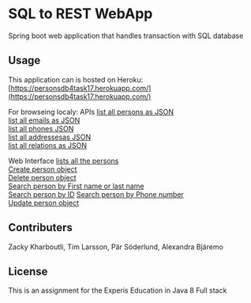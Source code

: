 # SQL to REST WebApp

Spring boot web application that handles transaction with SQL database

## Usage

This application can is hosted on Heroku:[https://personsdb4task17.herokuapp.com/](https://personsdb4task17.herokuapp.com/)  

For browseing localy:
APIs
[list all persons as JSON](localhost:8080/api/people)             
[list all emails as JSON](localhost:8080/api/emails)    
[list all phones JSON](localhost:8080/api/phones)  
[list all addressesas JSON](localhost:8080/api/addressesas )     
[list all relations as JSON](localhost:8080/api/relations )    

Web Interface
[lists all the persons ](localhost:8080/person)             
[Create person object](localhost:8080/create)    
[Delete person object](localhost:8080/delete)             
[Search person by First name or last name](localhost:8080/person/name/billy)             
[Search person by ID](localhost:8080/person/id/1) 
[Search person by Phone number](localhost:8080/person/number/23456)     
[Update person object](localhost:8080/person/update/)             

                    
 
## Contributers
Zacky Kharboutli, Tim Larsson, Pär Söderlund, Alexandra Bjäremo



## License
This is an assignment for the Experis Education in Java 8 Full stack
